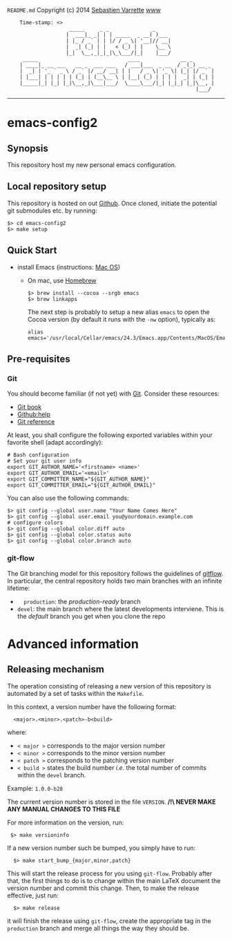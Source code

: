 ` README.md `
Copyright (c) 2014 [Sebastien Varrette](mailto:<Sebastien.Varrette@uni.lu>) [www](http://varrette.gforge.uni.lu)

        Time-stamp: <>
                        _____     _ _              _
                       |  ___|_ _| | | _____  _ __( )___
                       | |_ / _` | | |/ / _ \| '__|// __|
                       |  _| (_| | |   < (_) | |    \__ \
                       |_|  \__,_|_|_|\_\___/|_|    |___/
         _____                             ____             __ _
        | ____|_ __ ___   __ _  ___ ___   / ___|___  _ __  / _(_) __ _
        |  _| | '_ ` _ \ / _` |/ __/ __| | |   / _ \| '_ \| |_| |/ _` |
        | |___| | | | | | (_| | (__\__ \ | |__| (_) | | | |  _| | (_| |
        |_____|_| |_| |_|\__,_|\___|___/  \____\___/|_| |_|_| |_|\__, |
                                                                 |___/

-------------------
# emacs-config2

## Synopsis

This repository host my new personal emacs configuration.


## Local repository setup

This repository is hosted on out [Github]().
Once cloned, initiate the potential git submodules etc. by running:

    $> cd emacs-config2
    $> make setup
    
## Quick Start

* install Emacs (instructions: [Mac OS](http://www.emacswiki.org/emacs/EmacsForMacOS))
  * On mac, use [Homebrew](http://brew.sh/)
  
        $> brew install --cocoa --srgb emacs
        $> brew linkapps
            
    The next step is probably to setup a new alias `emacs` to open the Cocoa version (by default it runs with the `-nw` option), typically as: 
    
        alias emacs='/usr/local/Cellar/emacs/24.3/Emacs.app/Contents/MacOS/Emacs'
                
            

## Pre-requisites

### Git

You should become familiar (if not yet) with [Git](http://git-scm.com/).
Consider these resources:

* [Git book](http://book.git-scm.com/index.html)
* [Github:help](http://help.github.com/mac-set-up-git/)
* [Git reference](http://gitref.org/)

At least, you shall configure the following exported variables within your favorite shell (adapt accordingly):

    # Bash configuration
    # Set your git user info
    export GIT_AUTHOR_NAME='<firstname> <name>'
    export GIT_AUTHOR_EMAIL='<email>'
    export GIT_COMMITTER_NAME="${GIT_AUTHOR_NAME}"
    export GIT_COMMITTER_EMAIL="${GIT_AUTHOR_EMAIL}"

You can also use the following commands:

    $> git config --global user.name "Your Name Comes Here"
    $> git config --global user.email you@yourdomain.example.com
    # configure colors
    $> git config --global color.diff auto
    $> git config --global color.status auto
    $> git config --global color.branch auto

### git-flow

The Git branching model for this repository follows the guidelines of
[gitflow](http://nvie.com/posts/a-successful-git-branching-model/).
In particular, the central repository holds two main branches with an infinite lifetime:

* `  production`: the *production-ready* branch
* `devel`: the main branch where the latest developments interviene. This is
  the *default* branch you get when you clone the repo

# Advanced information

## Releasing mechanism

The operation consisting of releasing a new version of this repository is automated by a set of tasks within the `Makefile`.

In this context, a version number have the following format:

      <major>.<minor>.<patch>-b<build>

where:

* `< major >` corresponds to the major version number
* `< minor >` corresponds to the minor version number
* `< patch >` corresponds to the patching version number
* `< build >` states the build number _i.e._ the total number of commits within the `devel` branch.

Example: `1.0.0-b28`

The current version number is stored in the file `VERSION`. __/!\ NEVER MAKE ANY MANUAL CHANGES TO THIS FILE__

For more information on the version, run:

     $> make versioninfo

If a new  version number such be bumped, you simply have to run:

      $> make start_bump_{major,minor,patch}

This will start the release process for you using `git-flow`.
Probably after that, the first things to do is to change within the main LaTeX document the version number and commit this change.
Then, to make the release effective, just run:

      $> make release

it will finish the release using `git-flow`, create the appropriate tag in the `  production` branch and merge all things the way they should be.

